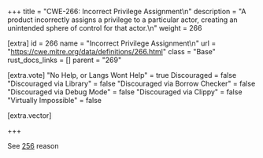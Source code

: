 +++
title = "CWE-266: Incorrect Privilege Assignment\n"
description = "A product incorrectly assigns a privilege to a particular actor, creating an unintended sphere of control for that actor.\n"
weight = 266

[extra]
id = 266
name = "Incorrect Privilege Assignment\n"
url = "https://cwe.mitre.org/data/definitions/266.html"
class = "Base"
rust_docs_links = []
parent = "269"

[extra.vote]
"No Help, or Langs Wont Help" = true
Discouraged = false
"Discouraged via Library" = false
"Discouraged via Borrow Checker" = false
"Discouraged via Debug Mode" = false
"Discouraged via Clippy" = false
"Virtually Impossible" = false

[extra.vector]

+++

See [256](/rust-are-we-secure-yet/cwes/cwe-256) reason